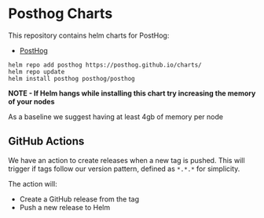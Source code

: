 # Posthog Charts

This repository contains helm charts for PostHog:

* [PostHog](https://github.com/PostHog/charts/blob/master/charts/posthog/README.md)

```shell script
helm repo add posthog https://posthog.github.io/charts/
helm repo update
helm install posthog posthog/posthog
```

**NOTE - If Helm hangs while installing this chart try increasing the memory of your nodes**

As a baseline we suggest having at least 4gb of memory per node


## GitHub Actions

We have an action to create releases when a new tag is pushed. This will trigger if tags follow our version pattern, defined as `*.*.*` for simplicity.

The action will: 

- Create a GitHub release from the tag
- Push a new release to Helm 